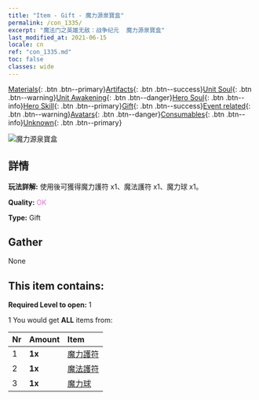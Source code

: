 ```yaml
---
title: "Item - Gift - 魔力源泉寶盒"
permalink: /con_1335/
excerpt: "魔法门之英雄无敌：战争纪元  魔力源泉寶盒"
last_modified_at: 2021-06-15
locale: cn
ref: "con_1335.md"
toc: false
classes: wide
---
```

 [Materials](/ItemsCN/){: .btn .btn--primary}[Artifacts](/ItemsCN/Artifacts/){: .btn .btn--success}[Unit Soul](/ItemsCN/UnitSoul/){: .btn .btn--warning}[Unit Awakening](/ItemsCN/UnitAwakening/){: .btn .btn--danger}[Hero Soul](/ItemsCN/HeroSoul/){: .btn .btn--info}[Hero Skill](/ItemsCN/HeroSkill/){: .btn .btn--primary}[Gift](/ItemsCN/Gift/){: .btn .btn--success}[Event related](/ItemsCN/Events/){: .btn .btn--warning}[Avatars](/ItemsCN/Avatars/){: .btn .btn--danger}[Consumables](/ItemsCN/Consumables/){: .btn .btn--info}[Unknown](/ItemsCN/Unknown/){: .btn .btn--primary}

 ![魔力源泉寶盒](/images/t/i_906012.png)

## 詳情
 **玩法詳解:** 使用後可獲得魔力護符 x1、魔法護符 x1、魔力球 x1。

 **Quality:** <span style="color: #DA70D6">OK</span>

 **Type:** Gift

## Gather

  None

## This item contains:

 **Required Level to open:** 1

 1 You would get **ALL** items  from:

  | Nr | Amount |     Item    |
  |:---|:-------|:------------|
  | 1 |  **1x** | [魔力護符](/cn/Items/art_112/) |  | 
  | 2 |  **1x** | [魔法護符](/cn/Items/art_113/) |  | 
  | 3 |  **1x** | [魔力球](/cn/Items/art_114/) |  | 

